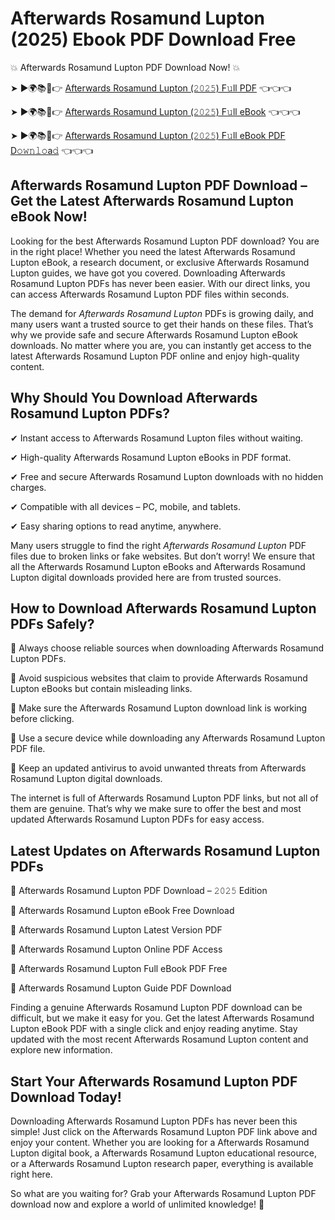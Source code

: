 # Afterwards Rosamund Lupton (2025) Ebook PDF Download Free

💥 Afterwards Rosamund Lupton PDF Download Now! 💥

➤ ►🌍📚📱👉 [Afterwards Rosamund Lupton (𝟸𝟶𝟸𝟻) F𝚞ll PDF](https://getpdf.xyz/afterwards-rosamund-lupton) 👈👈👈


➤ ►🌍📚📱👉 [Afterwards Rosamund Lupton (𝟸𝟶𝟸𝟻) F𝚞ll eBook](https://getpdf.xyz/afterwards-rosamund-lupton) 👈👈👈


➤ ►🌍📚📱👉 [Afterwards Rosamund Lupton (𝟸𝟶𝟸𝟻) F𝚞ll eBook PDF D𝚘𝚠𝚗𝚕𝚘a𝚍](https://getpdf.xyz/afterwards-rosamund-lupton) 👈👈👈


## Afterwards Rosamund Lupton PDF Download – Get the Latest Afterwards Rosamund Lupton eBook Now!

Looking for the best Afterwards Rosamund Lupton PDF download? You are in the right place! Whether you need the latest Afterwards Rosamund Lupton eBook, a research document, or exclusive Afterwards Rosamund Lupton guides, we have got you covered. Downloading Afterwards Rosamund Lupton PDFs has never been easier. With our direct links, you can access Afterwards Rosamund Lupton PDF files within seconds.

The demand for *Afterwards Rosamund Lupton* PDFs is growing daily, and many users want a trusted source to get their hands on these files. That’s why we provide safe and secure Afterwards Rosamund Lupton eBook downloads. No matter where you are, you can instantly get access to the latest Afterwards Rosamund Lupton PDF online and enjoy high-quality content.

## Why Should You Download Afterwards Rosamund Lupton PDFs?

✔ Instant access to Afterwards Rosamund Lupton files without waiting.

✔ High-quality Afterwards Rosamund Lupton eBooks in PDF format.

✔ Free and secure Afterwards Rosamund Lupton downloads with no hidden charges.

✔ Compatible with all devices – PC, mobile, and tablets.

✔ Easy sharing options to read anytime, anywhere.

Many users struggle to find the right *Afterwards Rosamund Lupton* PDF files due to broken links or fake websites. But don’t worry! We ensure that all the Afterwards Rosamund Lupton eBooks and Afterwards Rosamund Lupton digital downloads provided here are from trusted sources.

## How to Download Afterwards Rosamund Lupton PDFs Safely?

📌 Always choose reliable sources when downloading Afterwards Rosamund Lupton PDFs.

📌 Avoid suspicious websites that claim to provide Afterwards Rosamund Lupton eBooks but contain misleading links.

📌 Make sure the Afterwards Rosamund Lupton download link is working before clicking.

📌 Use a secure device while downloading any Afterwards Rosamund Lupton PDF file.

📌 Keep an updated antivirus to avoid unwanted threats from Afterwards Rosamund Lupton digital downloads.

The internet is full of Afterwards Rosamund Lupton PDF links, but not all of them are genuine. That’s why we make sure to offer the best and most updated Afterwards Rosamund Lupton PDFs for easy access.

## Latest Updates on Afterwards Rosamund Lupton PDFs

🔹 Afterwards Rosamund Lupton PDF Download – 𝟸𝟶𝟸𝟻 Edition

🔹 Afterwards Rosamund Lupton eBook Free Download

🔹 Afterwards Rosamund Lupton Latest Version PDF

🔹 Afterwards Rosamund Lupton Online PDF Access

🔹 Afterwards Rosamund Lupton Full eBook PDF Free

🔹 Afterwards Rosamund Lupton Guide PDF Download

Finding a genuine Afterwards Rosamund Lupton PDF download can be difficult, but we make it easy for you. Get the latest Afterwards Rosamund Lupton eBook PDF with a single click and enjoy reading anytime. Stay updated with the most recent Afterwards Rosamund Lupton content and explore new information.

## Start Your Afterwards Rosamund Lupton PDF Download Today!

Downloading Afterwards Rosamund Lupton PDFs has never been this simple! Just click on the Afterwards Rosamund Lupton PDF link above and enjoy your content. Whether you are looking for a Afterwards Rosamund Lupton digital book, a Afterwards Rosamund Lupton educational resource, or a Afterwards Rosamund Lupton research paper, everything is available right here.

So what are you waiting for? Grab your Afterwards Rosamund Lupton PDF download now and explore a world of unlimited knowledge! 🚀